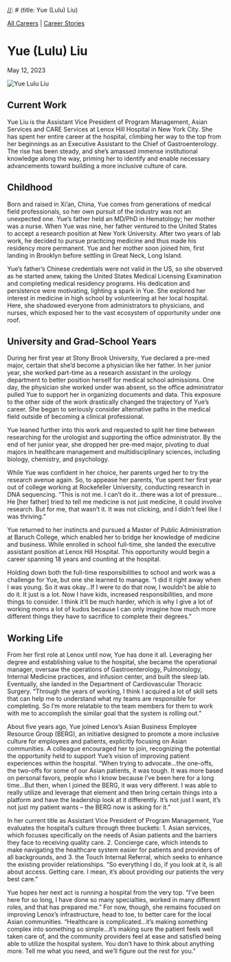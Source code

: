 [//]: # (title: Yue (Lulu) Liu)

[//]: # (main_image: https://madamambition.com/wp-content/uploads/2023/04/53-scaled.jpg)

[All Careers](https://madamambition.com/category/career-stories/all-careers/) | [Career Stories](https://madamambition.com/category/career-stories/)

Yue (Lulu) Liu
==============

May 12, 2023

![Yue Lulu Liu](https://madamambition.com/wp-content/uploads/2023/04/53-scaled.jpg "Yue Lulu Liu")

Current Work
------------

Yue Liu is the Assistant Vice President of Program Management, Asian Services and CARE Services at Lenox Hill Hospital in New York City. She has spent her entire career at the hospital, climbing her way to the top from her beginnings as an Executive Assistant to the Chief of Gastroenterology. The rise has been steady, and she’s amassed immense institutional knowledge along the way, priming her to identify and enable necessary advancements toward building a more inclusive culture of care.

Childhood
---------

Born and raised in Xi’an, China, Yue comes from generations of medical field professionals, so her own pursuit of the industry was not an unexpected one. Yue’s father held an MD/PhD in Hematology; her mother was a nurse. When Yue was nine, her father ventured to the United States to accept a research position at New York University. After two years of lab work, he decided to pursue practicing medicine and thus made his residency more permanent. Yue and her mother soon joined him, first landing in Brooklyn before settling in Great Neck, Long Island.

Yue’s father’s Chinese credentials were not valid in the US, so she observed as he started anew, taking the United States Medical Licensing Examination and completing medical residency programs. His dedication and persistence were motivating, lighting a spark in Yue. She explored her interest in medicine in high school by volunteering at her local hospital. Here, she shadowed everyone from administrators to physicians, and nurses, which exposed her to the vast ecosystem of opportunity under one roof.

University and Grad-School Years
--------------------------------

During her first year at Stony Brook University, Yue declared a pre-med major, certain that she’d become a physician like her father. In her junior year, she worked part-time as a research assistant in the urology department to better position herself for medical school admissions. One day, the physician she worked under was absent, so the office administrator pulled Yue to support her in organizing documents and data. This exposure to the other side of the work drastically changed the trajectory of Yue’s career. She began to seriously consider alternative paths in the medical field outside of becoming a clinical professional.

Yue leaned further into this work and requested to split her time between researching for the urologist and supporting the office administrator. By the end of her junior year, she dropped her pre-med major, pivoting to dual majors in healthcare management and multidisciplinary sciences, including biology, chemistry, and psychology.

While Yue was confident in her choice, her parents urged her to try the research avenue again. So, to appease her parents, Yue spent her first year out of college working at Rockefeller University, conducting research in DNA sequencing. “This is not me. I can’t do it…there was a lot of pressure…He [her father] tried to tell me medicine is not just medicine, it could involve research. But for me, that wasn’t it. It was not clicking, and I didn’t feel like I was thriving.”

Yue returned to her instincts and pursued a Master of Public Administration at Baruch College, which enabled her to bridge her knowledge of medicine and business. While enrolled in school full-time, she landed the executive assistant position at Lenox Hill Hospital. This opportunity would begin a career spanning 18 years and counting at the hospital.

Holding down both the full-time responsibilities to school and work was a challenge for Yue, but one she learned to manage. “I did it right away when I was young. So it was okay…If I were to do that now, I wouldn’t be able to do it. It just is a lot. Now I have kids, increased responsibilities, and more things to consider. I think it’ll be much harder, which is why I give a lot of working moms a lot of kudos because I can only imagine how much more different things they have to sacrifice to complete their degrees.”

Working Life
------------

From her first role at Lenox until now, Yue has done it all. Leveraging her degree and establishing value to the hospital, she became the operational manager, oversaw the operations of Gastroenterology, Pulmonology, Internal Medicine practices, and infusion center, and built the sleep lab. Eventually, she landed in the Department of Cardiovascular Thoracic Surgery. “Through the years of working, I think I acquired a lot of skill sets that can help me to understand what my teams are responsible for completing. So I’m more relatable to the team members for them to work with me to accomplish the similar goal that the system is rolling out.”

About five years ago, Yue joined Lenox’s Asian Business Employee Resource Group (BERG), an initiative designed to promote a more inclusive culture for employees and patients, explicitly focusing on Asian communities. A colleague encouraged her to join, recognizing the potential the opportunity held to support Yue’s vision of improving patient experiences within the hospital. “When trying to advocate…the one-offs, the two-offs for some of our Asian patients, it was tough. It was more based on personal favors, people who I know because I’ve been here for a long time…But then, when I joined the BERG, it was very different. I was able to really utilize and leverage that element and then bring certain things into a platform and have the leadership look at it differently. It’s not just I want, it’s not just my patient wants – the BERG now is asking for it.”

In her current title as Assistant Vice President of Program Management, Yue evaluates the hospital’s culture through three buckets: 1. Asian services, which focuses specifically on the needs of Asian patients and the barriers they face to receiving quality care. 2. Concierge care, which intends to make navigating the healthcare system easier for patients and providers of all backgrounds, and 3. the Touch Internal Referral, which seeks to enhance the existing provider relationships. “So everything I do, if you look at it, is all about access. Getting care. I mean, it’s about providing our patients the very best care.”

Yue hopes her next act is running a hospital from the very top. “I’ve been here for so long, I have done so many specialties, worked in many different roles, and that has prepared me.” For now, though, she remains focused on improving Lenox’s infrastructure, head to toe, to better care for the local Asian communities. “Healthcare is complicated…it’s making something complex into something so simple…it’s making sure the patient feels well taken care of, and the community providers feel at ease and satisfied being able to utilize the hospital system. You don’t have to think about anything more. Tell me what you need, and we’ll figure out the rest for you.”